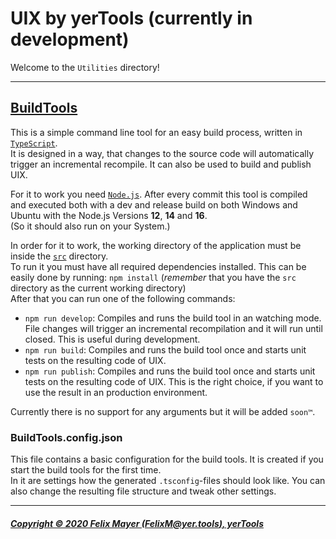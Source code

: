 # UIX by yerTools (currently in development)

Welcome to the `Utilities` directory!

---

## [BuildTools](src/Utilities/BuildTools/)

This is a simple command line tool for an easy build process, written in [`TypeScript`](https://www.typescriptlang.org/).  
It is designed in a way, that changes to the source code will automatically trigger an incremental recompile. It can also be used to build and publish UIX.

For it to work you need [`Node.js`](https://nodejs.org/). After every commit this tool is compiled and executed both with a dev and release build on both Windows and Ubuntu with the Node.js Versions **12**, **14** and **16**.  
(So it should also run on your System.)  

In order for it to work, the working directory of the application must be inside the [`src`](/src/) directory.  
To run it you must have all required dependencies installed. This can be easily done by running: `npm install` (*remember* that you have the `src` directory as the current working directory)  
After that you can run one of the following commands:
- `npm run develop`: Compiles and runs the build tool in an watching mode. File changes will trigger an incremental recompilation and it will run until closed. This is useful during development.
- `npm run build`: Compiles and runs the build tool once and starts unit tests on the resulting code of UIX.
- `npm run publish`: Compiles and runs the build tool once and starts unit tests on the resulting code of UIX. This is the right choice, if you want to use the result in an production environment.

Currently there is no support for any arguments but it will be added `soon™`.

### BuildTools.config.json

This file contains a basic configuration for the build tools.
It is created if you start the build tools for the first time.  
In it are settings how the generated `.tsconfig`-files should look like.
You can also change the resulting file structure and tweak other settings.

---

##### [Copyright © 2020 Felix Mayer (FelixM@yer.tools), yerTools](/LICENSE.md)
